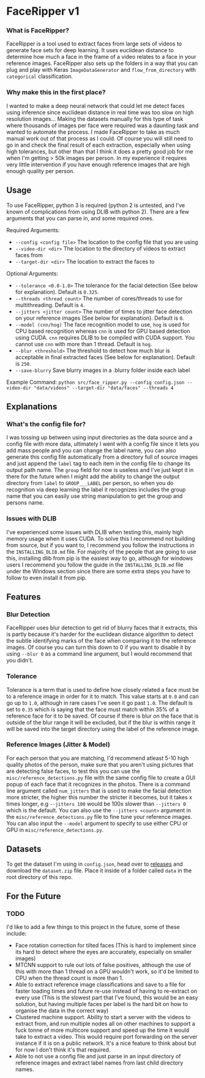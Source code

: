 # FaceRipper v1

### What is FaceRipper?
FaceRipper is a tool used to extract faces from large sets of videos to generate face sets for deep learning. It uses euclidean distance to determine how much a face in the frame of a video relates to a face in your reference images. FaceRipper also sets up the folders in a way that you can plug and play with Keras `ImageDataGenerator` and `flow_from_directory` with `categorical` classification.

### Why make this in the first place?
I wanted to make a deep neural network that could let me detect faces using inference since euclidean distance in real time was too slow on high resolution images... Making the datasets manually for this type of task where thousands of images per face were required was a daunting task and wanted to automate the process. I made FaceRipper to take as much manual work out of that process as I could. Of course you will still need to go in and check the final result of each extraction, especially when using high tolerances, but other than that I think it does a pretty good job for me when I'm getting > 50k images per person. In my experience it requires very little intervention if you have enough reference images that are high enough quality per person.


## Usage
To use FaceRipper, python 3 is required (python 2 is untested, and I've known of complications from using DLIB with python 2). There are a few arguments that you can parse in, and some required ones.

Required Arguments:
 * `--config <config file>` The location to the config file that you are using
 * `--video-dir <dir>` The location to the directory of videos to extract faces from
 * `--target-dir <dir>` The location to extract the faces to

Optional Arguments:
 * `--tolerance <0.0-1.0>` The tolerance for the facial detection (See below for explanation). Default is `0.325`.
 * `--threads <thread count>` The number of cores/threads to use for multithreading. Default is `4`.
 * `--jitters <jitter count>` The number of times to jitter face detection on your reference images (See below for explanation). Default is `0`.
 * `--model (cnn/hog)` The face recognition model to use, `hog` is used for CPU based recognition whereas `cnn` is used for GPU based detection using CUDA. `cnn` requires DLIB to be compiled with CUDA support. You cannot use `cnn` with more than 1 thread. Default is `hog`.
 * `--blur <threshold>` The threshold to detect how much blur is acceptable in final extracted faces (See below for explanation). Default is `250`.
 * `--save-blurry` Save blurry images in a .blurry folder inside each label

Example Command: `python src/face_ripper.py --config config.json --video-dir "data/videos" --target-dir "data/faces" --threads 4`

## Explanations
### What's the config file for?
I was tossing up between using input directories as the data source and a config file with more data, ultimately I went with a config file since it lets you add mass people and you can change the label name, you can also generate this config file automatically from a directory full of source images and just append the `label` tag to each item in the config file to change its output path name. The `group` field for now is useless and I've just kept it in there for the future when I might add the ability to change the output directory from `label` to `GROUP___LABEL` per person, so when you do recognition via deep learning the label it recognizes includes the group name that you can easily use string manipulation to get the group and persons name.

### Issues with DLIB
I've experienced some issues with DLIB when testing this, mainly high memory usage when it uses CUDA. To solve this I recommend not building from source, but if you want to, I recommend you follow the instructions in the `INSTALLING_DLIB.md` file. For majority of the people that are going to use this, installing dlib from pip is the easiest way to go, although for windows users I recommend you follow the guide in the `INSTALLING_DLIB.md` file under the Windows section since there are some extra steps you have to follow to even install it from pip.

## Features
### Blur Detection
FaceRipper uses blur detection to get rid of blurry faces that it extracts, this is partly because it's harder for the euclidean distance algorithm to detect the subtle identifying marks of the face when comparing it to the reference images. Of course you can turn this down to 0 if you want to disable it by using `--blur 0` as a command line argument, but I would recommend that you didn't.

### Tolerance
Tolerance is a term that is used to define how closely related a face must be to a reference image in order for it to match. This value starts at `0.0` and can go up to `1.0`, although in rare cases I've seen it go past `1.0`. The default is set to `0.35` which is saying that the face must match within 35% of a reference face for it to be saved. Of course if there is blur on the face that is outside of the blur range it will be excluded, but if the blur is within range it will be saved into the target directory using the label of the reference image.

### Reference Images (Jitter & Model)
For each person that you are matching, I'd recommend atleast 5-10 high quality photos of the person, make sure that you aren't using pictures that are detecting false faces, to test this you can use the `misc/reference_detections.py` file with the same config file to create a GUI popup of each face that it recognizes in the photos. There is a command line argument called `num_jitters` that is used to make the facial detection more stricter, the higher this number the stricter it becomes, but it takes x times longer, e.g `--jitters 100` would be 100x slower than `--jitters 0` which is the default. You can also use the `--jitters <count>` argument in the `misc/reference_detections.py` file to fine tune your reference images. You can also input the `--model` argument to specify to use either CPU or GPU in `misc/reference_detections.py`.

## Datasets
To get the dataset I'm using in `config.json`, head over to [releases](https://github.com/DanielRWhite/FaceRipper/releases/tag/v0.1) and download the `dataset.zip` file. Place it inside of a folder called `data` in the root directory of this repo.

## For the Future
### TODO
I'd like to add a few things to this project in the future, some of these include:
 * Face rotation correction for tilted faces (This is hard to implement since its hard to detect where the eyes are accurately, especially on smaller images)
 * MTCNN support to rule out lots of false positives, although the use of this with more than 1 thread on a GPU wouldn't work, so it'd be limited to CPU when the thread count is more than 1.
 * Able to extract reference image classifications and save to a file for faster loading times and future re-use instead of having to re-extract on every use (This is the slowest part that I've found, this would be an easy solution, but having multiple faces per label is the hard bit on how to organise the data in the correct way)
 * Clustered machine support. Ability to start a server with the videos to extract from, and run multiple nodes all on other machines to support a fuck tonne of more multicore support and speed up the time it would take to extract a video. This would require port forwarding on the server instance if it is on a public network. It's a nice feature to think about but for now I don't think it's that required.
 * Able to not use a config file and just parse in an input directory of reference images and extract label names from last child directory names.
